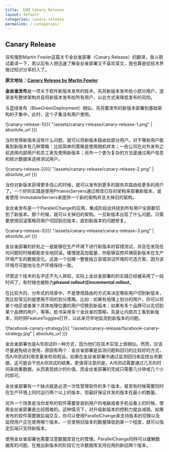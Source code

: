 ```yaml
---
title: 【译】Canary Release
layout: default
categories: canary-release
permalink: /:categories/
---
```


## Canary Release

没有搜到Martin Fowler这篇关于金丝雀部署（Canary Release）的翻译，我斗胆试着译一下，若以后有人想迅速了解金丝雀部署又不喜欢英文，我也算是给技术界做过知识分享的人了。

__原文地址：[Canary Release by Martin Fowler](https://martinfowler.com/bliki/CanaryRelease.html)__

**金丝雀发布**是一项关于软件新版本发布的技术，先将新版本发布给小部分用户，逐渐发布整体架构并且将新版本发布给所有用户，以此方式来降低发布的风险。

与蓝绿发布（BlueGreenDeployment）相似，先将要发布的新版本部署到基础架构的子集中，此时，这个子集没有用户使用。

![canary-release-1]({{ "/assets/canary-release/canary-release-1.png" | absolute_url }})

当你觉得新版本没有什么问题，就可以将新版本路由给部分用户。对于哪些用户能看到新版本有几种策略：比较简单的策略是使用随机样本；一些公司在对外发布之前选择内部用户和员工来先使用新版本；另外一个更为复杂的方法是通过用户信息和统计数据来选择测试用户。

![canary-release-2]({{ "/assets/canary-release/canary-release-2.png" | absolute_url }})

当你对新版本获得更多信心的时候，就可以发布到更多的服务并路由给更多的用户了。一个好的实践是使用PhoenixServers通过修改已存的架构来部署新版本，或者使用 ImmutableServers来提供一个新的架构并且关掉旧的架构。

金丝雀发布是一个ParallelChange的应用，集成阶段会持续到所有用户全部都切到了新版本。那个时候，就可以关掉旧的架构。一旦新版本出现了什么问题，只需要使用回滚策略将用户切回到旧版本，直到新版本的问题修复。

![canary-release-3]({{ "/assets/canary-release/canary-release-3.png" | absolute_url }})

金丝雀部署的好处之一是能够在生产环境下进行新版本的容错测试，并且在发现任何问题的时候都能安全地回滚。缓慢提高加载量，你能够监控并捕获新版本在生产环境产生的数据变化。这是一个创建一整套独立容错测试环境的可选方案，因为该环境尽可能地与生产环境保持一致。

尽管这个技术的名字还不为人熟知，实际上金丝雀部署的的实践已经被采用了一段时间了。有时候也被称为**phased rollout**或**incremental rollout**。

在比较大的、分布式的场景中，不是使用路由的方式来决定哪些用户切到新版本，而比较常见的是使用不同的划分策略。比如：如果有地理上划分的用户，你可以将某个地区或者某个具体地理位置的用户切换到新版本；如果有多个品牌可以先切到某个品牌的用户，等等。脸书采用多个金丝雀的策略，先是让内部员工看到新版本，同时把FeatureToggles打开，以此来尽早地监测到新版本的问题。

![facebook-canary-strategy]({{ "/assets/canary-release/facebook-canary-strategy.jpg" | absolute_url }})

金丝雀部署也是A/B测试的一种方式，因为他们在技术实现上很相似。然而，应该尽量避免结合使用，原因有两个：金丝雀部署是监测问题和回归的比较好的方式，而A/B测试利用变量来检验假设。如果在金丝雀部署中通过监测回归来监控业务数据，这可能会干扰A/B测试的结果。更值得注意的是，A/B测试需要通过几天的时间来收集数据，从而表现统计的价值，而金丝雀部署的完成只需要几分钟或几个小时即可。

金丝雀部署有一个缺点就是必须一次性管理软件的多个版本。甚至有时候需要同时在生产环境上同时运行两个以上的版本，但最好保证并发的版本在最小的数量。

另外一个场景是当你发布的软件需要安装到用户的电脑或者手机设备上的时候，使用金丝雀部署是比较困难的。这种情况下，对升级新版本的控制力就会减弱。如果发布的软件需要跟后端交互，你可以使用ParallelChange来支持版本的切换以及监控用户正在使用哪个版本。一旦使用旧版本的数量降低到某一个程度，就可以指定后端只支持新版本。

使用金丝雀部署也需要注意数据库变化的管理。ParallelChange同样可以缓解数据库的问题。在推出新版本的阶段它允许数据库支持应用的新旧两个版本。
